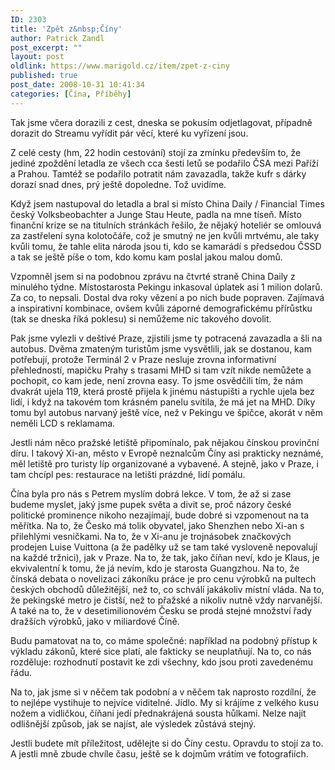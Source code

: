 ```yaml
---
ID: 2303
title: 'Zpět z&nbsp;Číny'
author: Patrick Zandl
post_excerpt: ""
layout: post
oldlink: https://www.marigold.cz/item/zpet-z-ciny
published: true
post_date: 2008-10-31 10:41:34
categories: [Čína, Příběhy]
---
```

Tak jsme včera dorazili z cest, dneska se pokusím odjetlagovat, případně dorazit do Streamu vyřídit pár věcí, které ku vyřízení jsou. 

Z celé cesty (hm, 22 hodin cestování) stojí za zmínku především to, že jediné zpoždění letadla ze všech cca šesti letů se podařilo ČSA mezi Paříží a Prahou. Tamtéž se podařilo potratit nám zavazadla, takže kufr s dárky dorazí snad dnes, prý ještě dopoledne. Tož uvidíme. 

Když jsem nastupoval do letadla a bral si místo China Daily / Financial Times český Volksbeobachter a Junge Stau Heute, padla na mne tíseň. Místo finanční krize se na titulních stránkách řešilo, že nějaký hoteliér se omlouvá za zastřelení syna kolotočáře, což je smutný ne jen kvůli mrtvému, ale taky kvůli tomu, že tahle elita národa jsou ti, kdo se kamarádí s předsedou ČSSD a tak se ještě píše o tom, kdo komu kam poslal jakou malou domů. 

Vzpomněl jsem si na podobnou zprávu na čtvrté straně China Daily z minulého týdne. Místostarosta Pekingu inkasoval úplatek asi 1 milion dolarů. Za co, to nepsali. Dostal dva roky vězení a po nich bude popraven. Zajímavá a inspirativní kombinace, ovšem kvůli záporné demografickému přírůstku (tak se dneska říká poklesu) si nemůžeme nic takového dovolit. 

Pak jsme vylezli v deštivé Praze, zjistili jsme ty potracená zavazadla a šli na autobus. Dvěma zmateným turistům jsme vysvětlili, jak se dostanou, kam potřebují, protože Terminál 2 v Praze nesluje zrovna informativní přehledností, mapičku Prahy s trasami MHD si tam vzít nikde nemůžete a pochopit, co kam jede, není zrovna easy. To jsme osvědčili tím, že nám dvakrát ujela 119, která prostě přijela k jinému nástupišti a rychle ujela bez lidí, i když na takovém tom krásném panelu svítila, že má jet na MHD. Díky tomu byl autobus narvaný ještě více, než v Pekingu ve špičce, akorát v něm neměli LCD s reklamama. 

Jestli nám něco pražské letiště připomínalo, pak nějakou čínskou provinční díru. I takový Xi-an, město v Evropě neznalcům Číny asi prakticky neznámé, měl letiště pro turisty líp organizované a vybavené. A stejně, jako v Praze, i tam chcípl pes: restaurace na letišti prázdné, lidí pomálu. 

Čína byla pro nás s Petrem myslím dobrá lekce. V tom, že až si zase budeme myslet, jaký jsme pupek světa a divit se, proč názory české politické prominence nikoho nezajímají, bude dobré si vzpomenout na ta měřítka. Na to, že Česko má tolik obyvatel, jako Shenzhen nebo Xi-an s přilehlými vesničkami. Na to, že v Xi-anu je trojnásobek značkových prodejen Luise Vuittona (a že padělky už se tam také vysloveně nepovalují na každé tržnici), jak v Praze. Na to, že tak, jako číňan neví, kdo je Klaus, je ekvivalentní k tomu, že já nevím, kdo je starosta Guangzhou. Na to, že čínská debata o novelizaci zákoníku práce je pro cenu výrobků na pultech českých obchodů důležitější, než to, co schválí jakákoliv místní vláda. Na to, že pekingské metro je čistší, než to přažské a nikoliv nutně vždy narvanější. A také na to, že v desetimilionovém Česku se prodá stejné množství řady dražších výrobků, jako v miliardové Číně.  

Budu pamatovat na to, co máme společné: například na podobný přístup k výkladu zákonů, které sice platí, ale fakticky se neuplatňují. Na to, co nás rozděluje: rozhodnutí postavit ke zdi všechny, kdo jsou proti zavedenému řádu. 

Na to, jak jsme si v něčem tak podobní a v něčem tak naprosto rozdílní, že to nejlépe vystihuje to nejvíce viditelné. Jídlo. My si krájíme z velkého kusu nožem a vidličkou, číňani jedí přednakrájená sousta hůlkami. Nelze najít odlišnější způsob, jak se najíst, ale výsledek zůstává stejný. 

Jestli budete mít příležitost, udělejte si do Číny cestu. Opravdu to stojí za to. A jestli mně zbude chvíle času, ještě se k dojmům vrátím ve fotografiích.